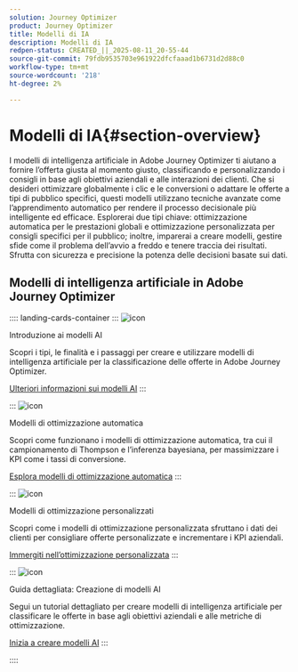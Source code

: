```yaml
---
solution: Journey Optimizer
product: Journey Optimizer
title: Modelli di IA
description: Modelli di IA
redpen-status: CREATED_||_2025-08-11_20-55-44
source-git-commit: 79fdb9535703e961922dfcfaaad1b6731d2d88c0
workflow-type: tm+mt
source-wordcount: '218'
ht-degree: 2%

---
```



# Modelli di IA{#section-overview}

I modelli di intelligenza artificiale in Adobe Journey Optimizer ti aiutano a fornire l’offerta giusta al momento giusto, classificando e personalizzando i consigli in base agli obiettivi aziendali e alle interazioni dei clienti. Che si desideri ottimizzare globalmente i clic e le conversioni o adattare le offerte a tipi di pubblico specifici, questi modelli utilizzano tecniche avanzate come l’apprendimento automatico per rendere il processo decisionale più intelligente ed efficace. Esplorerai due tipi chiave: ottimizzazione automatica per le prestazioni globali e ottimizzazione personalizzata per consigli specifici per il pubblico; inoltre, imparerai a creare modelli, gestire sfide come il problema dell’avvio a freddo e tenere traccia dei risultati. Sfrutta con sicurezza e precisione la potenza delle decisioni basate sui dati.

## Modelli di intelligenza artificiale in Adobe Journey Optimizer

:::: landing-cards-container
:::
![icon](https://cdn.experienceleague.adobe.com/icons/book.svg?lang=it)

Introduzione ai modelli AI

Scopri i tipi, le finalità e i passaggi per creare e utilizzare modelli di intelligenza artificiale per la classificazione delle offerte in Adobe Journey Optimizer.

[Ulteriori informazioni sui modelli AI](../using/experience-decisioning/ranking/ai-models.md)
:::

:::
![icon](https://cdn.experienceleague.adobe.com/icons/chart-line.svg?lang=it)

Modelli di ottimizzazione automatica

Scopri come funzionano i modelli di ottimizzazione automatica, tra cui il campionamento di Thompson e l’inferenza bayesiana, per massimizzare i KPI come i tassi di conversione.

[Esplora modelli di ottimizzazione automatica](../using/experience-decisioning/ranking/auto-optimization-model.md)
:::

:::
![icon](https://cdn.experienceleague.adobe.com/icons/bullseye.svg?lang=it)

Modelli di ottimizzazione personalizzati

Scopri come i modelli di ottimizzazione personalizzata sfruttano i dati dei clienti per consigliare offerte personalizzate e incrementare i KPI aziendali.

[Immergiti nell’ottimizzazione personalizzata](../using/experience-decisioning/ranking/personalized-optimization-model.md)
:::

:::
![icon](https://cdn.experienceleague.adobe.com/icons/circle-play.svg?lang=it)

Guida dettagliata: Creazione di modelli AI

Segui un tutorial dettagliato per creare modelli di intelligenza artificiale per classificare le offerte in base agli obiettivi aziendali e alle metriche di ottimizzazione.

[Inizia a creare modelli AI](../using/experience-decisioning/ranking/create-ai-models.md)
:::

::::
